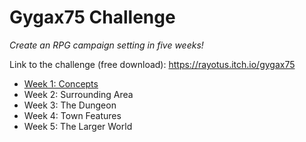 # Gygax75 Challenge
_Create an RPG campaign setting in five weeks!_

Link to the challenge (free download): https://rayotus.itch.io/gygax75

 - [Week 1: Concepts](week1/week1-notes.md)
 - Week 2: Surrounding Area
 - Week 3: The Dungeon
 - Week 4: Town Features
 - Week 5: The Larger World
